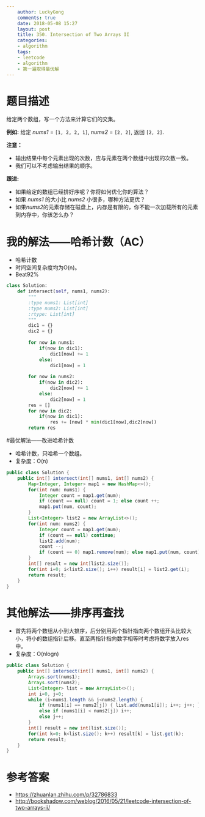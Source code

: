 ```yaml
---
    author: LuckyGong
    comments: true
    date: 2018-05-08 15:27
    layout: post
    title: 350. Intersection of Two Arrays II
    categories:
    - algorithm
    tags:
    - leetcode
    - algorithm
    - 第一遍取得最优解
---
```


# 题目描述

给定两个数组，写一个方法来计算它们的交集。

**例如:**
给定 *nums1* = `[1, 2, 2, 1]`, *nums2* = `[2, 2]`, 返回 `[2, 2]`.

**注意：**

-    输出结果中每个元素出现的次数，应与元素在两个数组中出现的次数一致。
-    我们可以不考虑输出结果的顺序。

**跟进:**

- 如果给定的数组已经排好序呢？你将如何优化你的算法？
- 如果 *nums1* 的大小比 *nums2* 小很多，哪种方法更优？
- 如果*nums2*的元素存储在磁盘上，内存是有限的，你不能一次加载所有的元素到内存中，你该怎么办？

# 我的解法——哈希计数（AC）

- 哈希计数
- 时间空间复杂度均为O(n)。
- Beat92%

```python
class Solution:
    def intersect(self, nums1, nums2):
        """
        :type nums1: List[int]
        :type nums2: List[int]
        :rtype: List[int]
        """
        dic1 = {}
        dic2 = {}
        
        for now in nums1:
            if(now in dic1):
                dic1[now] += 1
            else:
                dic1[now] = 1
        
        for now in nums2:
            if(now in dic2):
                dic2[now] += 1
            else:
                dic2[now] = 1
        res = []
        for now in dic2:
            if(now in dic1):
                res += [now] * min(dic1[now],dic2[now])
        return res
```

#最优解法——改进哈希计数

- 哈希计数，只哈希一个数组。
- 复杂度：O(n)

```java
public class Solution {  
    public int[] intersect(int[] nums1, int[] nums2) {  
        Map<Integer, Integer> map1 = new HashMap<>();  
        for(int num: nums1) {  
            Integer count = map1.get(num);  
            if (count == null) count = 1; else count ++;  
            map1.put(num, count);  
        }  
        List<Integer> list2 = new ArrayList<>();  
        for(int num: nums2) {  
            Integer count = map1.get(num);  
            if (count == null) continue;  
            list2.add(num);  
            count --;  
            if (count == 0) map1.remove(num); else map1.put(num, count);  
        }  
        int[] result = new int[list2.size()];  
        for(int i=0; i<list2.size(); i++) result[i] = list2.get(i);  
        return result;  
    }  
}  
```



# 其他解法——排序再查找

- 首先将两个数组从小到大排序，后分别用两个指针指向两个数组开头比较大小，将小的数组指针后移。直至两指针指向数字相等时考虑将数字放入res中。
- 复杂度：O(nlogn)

```java
public class Solution {
    public int[] intersect(int[] nums1, int[] nums2) {
        Arrays.sort(nums1);
        Arrays.sort(nums2);
        List<Integer> list = new ArrayList<>();
        int i=0, j=0;
        while (i<nums1.length && j<nums2.length) {
            if (nums1[i] == nums2[j]) { list.add(nums1[i]); i++; j++; }
            else if (nums1[i] < nums2[j]) i++;
            else j++;
        }
        int[] result = new int[list.size()];
        for(int k=0; k<list.size(); k++) result[k] = list.get(k);
        return result;
    }
}
```

# 参考答案

- https://zhuanlan.zhihu.com/p/32786833
- http://bookshadow.com/weblog/2016/05/21/leetcode-intersection-of-two-arrays-ii/
